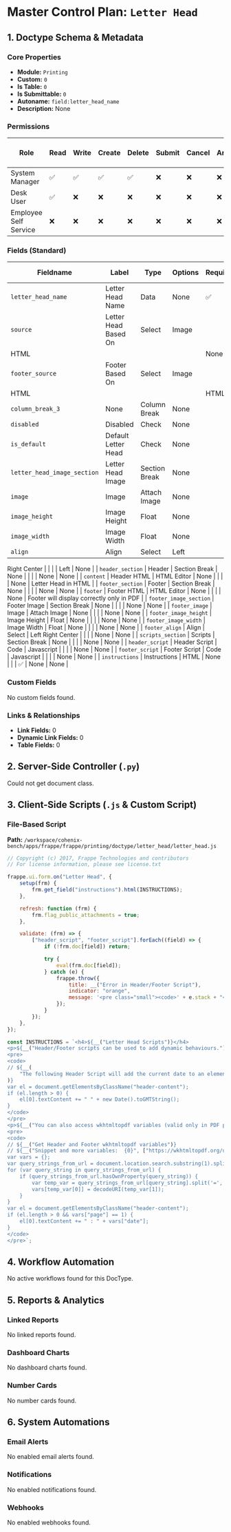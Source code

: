 # Master Control Plan: `Letter Head`

## 1. Doctype Schema & Metadata

### Core Properties
- **Module:** `Printing`
- **Custom:** `0`
- **Is Table:** `0`
- **Is Submittable:** `0`
- **Autoname:** `field:letter_head_name`
- **Description:** None

### Permissions
| Role | Read | Write | Create | Delete | Submit | Cancel | Amend | Report | Import | Export | Print | Email | Share | Set User Perms |
|---|---|---|---|---|---|---|---|---|---|---|---|---|---|---|
| System Manager | ✅ | ✅ | ✅ | ✅ | ❌ | ❌ | ❌ | ✅ | ❌ | ❌ | ✅ | ✅ | ✅ | ❌ |
| Desk User | ✅ | ❌ | ❌ | ❌ | ❌ | ❌ | ❌ | ❌ | ❌ | ❌ | ❌ | ❌ | ❌ | ❌ |
| Employee Self Service | ❌ | ❌ | ❌ | ❌ | ❌ | ❌ | ❌ | ❌ | ❌ | ✅ | ❌ | ❌ | ❌ | ❌ |


### Fields (Standard)
| Fieldname | Label | Type | Options | Required | Hidden | Read Only | Default | Description |
|---|---|---|---|---|---|---|---|---|
| `letter_head_name` | Letter Head Name | Data | None | ✅ |  |  | None | None |
| `source` | Letter Head Based On | Select | Image
HTML |  |  |  | None | None |
| `footer_source` | Footer Based On | Select | Image
HTML |  |  |  | HTML | None |
| `column_break_3` | None | Column Break | None |  |  |  | None | None |
| `disabled` | Disabled | Check | None |  |  |  | 0 | None |
| `is_default` | Default Letter Head | Check | None |  |  |  | 0 | None |
| `letter_head_image_section` | Letter Head Image | Section Break | None |  |  |  | None | None |
| `image` | Image | Attach Image | None |  |  |  | None | None |
| `image_height` | Image Height | Float | None |  |  |  | None | None |
| `image_width` | Image Width | Float | None |  |  |  | None | None |
| `align` | Align | Select | Left
Right
Center |  |  |  | Left | None |
| `header_section` | Header | Section Break | None |  |  |  | None | None |
| `content` | Header HTML | HTML Editor | None |  |  |  | None | Letter Head in HTML |
| `footer_section` | Footer | Section Break | None |  |  |  | None | None |
| `footer` | Footer HTML | HTML Editor | None |  |  |  | None | Footer will display correctly only in PDF |
| `footer_image_section` | Footer Image | Section Break | None |  |  |  | None | None |
| `footer_image` | Image | Attach Image | None |  |  |  | None | None |
| `footer_image_height` | Image Height | Float | None |  |  |  | None | None |
| `footer_image_width` | Image Width | Float | None |  |  |  | None | None |
| `footer_align` | Align | Select | Left
Right
Center |  |  |  | None | None |
| `scripts_section` | Scripts | Section Break | None |  |  |  | None | None |
| `header_script` | Header Script | Code | Javascript |  |  |  | None | None |
| `footer_script` | Footer Script | Code | Javascript |  |  |  | None | None |
| `instructions` | Instructions | HTML | None |  |  | ✅ | None | None |


### Custom Fields
No custom fields found.


### Links & Relationships
- **Link Fields:** 0
- **Dynamic Link Fields:** 0
- **Table Fields:** 0

## 2. Server-Side Controller (`.py`)
Could not get document class.


## 3. Client-Side Scripts (`.js` & Custom Script)
### File-Based Script
**Path:** `/workspace/cohenix-bench/apps/frappe/frappe/printing/doctype/letter_head/letter_head.js`
```javascript
// Copyright (c) 2017, Frappe Technologies and contributors
// For license information, please see license.txt

frappe.ui.form.on("Letter Head", {
	setup(frm) {
		frm.get_field("instructions").html(INSTRUCTIONS);
	},

	refresh: function (frm) {
		frm.flag_public_attachments = true;
	},

	validate: (frm) => {
		["header_script", "footer_script"].forEach((field) => {
			if (!frm.doc[field]) return;

			try {
				eval(frm.doc[field]);
			} catch (e) {
				frappe.throw({
					title: __("Error in Header/Footer Script"),
					indicator: "orange",
					message: '<pre class="small"><code>' + e.stack + "</code></pre>",
				});
			}
		});
	},
});

const INSTRUCTIONS = `<h4>${__("Letter Head Scripts")}</h4>
<p>${__("Header/Footer scripts can be used to add dynamic behaviours.")}</p>
<pre>
<code>
// ${__(
	"The following Header Script will add the current date to an element in 'Header HTML' with class 'header-content'"
)}
var el = document.getElementsByClassName("header-content");
if (el.length > 0) {
	el[0].textContent += " " + new Date().toGMTString();
}
</code>
</pre>
<p>${__("You can also access wkhtmltopdf variables (valid only in PDF print):")}</p>
<pre>
<code>
// ${__("Get Header and Footer wkhtmltopdf variables")}
// ${__("Snippet and more variables:  {0}", ["https://wkhtmltopdf.org/usage/wkhtmltopdf.txt"])}
var vars = {};
var query_strings_from_url = document.location.search.substring(1).split('&');
for (var query_string in query_strings_from_url) {
	if (query_strings_from_url.hasOwnProperty(query_string)) {
		var temp_var = query_strings_from_url[query_string].split('=', 2);
		vars[temp_var[0]] = decodeURI(temp_var[1]);
	}
}
var el = document.getElementsByClassName("header-content");
if (el.length > 0 && vars["page"] == 1) {
	el[0].textContent += " : " + vars["date"];
}
</code>
</pre>`;

```




## 4. Workflow Automation
No active workflows found for this DocType.


## 5. Reports & Analytics
### Linked Reports
No linked reports found.


### Dashboard Charts
No dashboard charts found.


### Number Cards
No number cards found.


## 6. System Automations
### Email Alerts
No enabled email alerts found.


### Notifications
No enabled notifications found.


### Webhooks
No enabled webhooks found.
